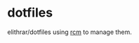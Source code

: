 dotfiles
========

elithrar/dotfiles using [rcm](https://github.com/thoughtbot/rcm) to manage them.
